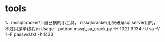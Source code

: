 tools
=====
1、mssqlcracker\n
自己搞的小工具， mssqlcracker用来破解sql server用的， 不过只是单线程\n
Usage：python mssql_sa_crack.py -H 10.21.9.134 -U sa -V 1 -F passwd.txt -P 1433

